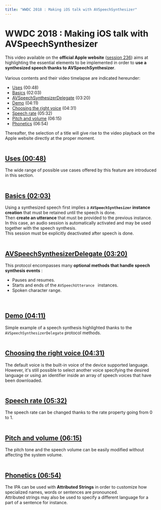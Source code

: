 ```yaml
---
title: "WWDC 2018 : Making iOS talk with AVSpeechSynthesizer"
---
```


# WWDC 2018 : Making iOS talk with AVSpeechSynthesizer

This video available on the **official Apple website** ([session 236](https://developer.apple.com/videos/play/wwdc2018/236/)) aims at highlighting the essential elements to be implemented in order to **use a synthesized speech thanks to AVSpeechSynthesizer**.
<br><img style="max-width: 466px; height: auto;" alt="" src="../../../../images/iOSdev/wwdc18-236.png" />
<br><br>Various contents and their video timelapse are indicated hereunder:

- [Uses](#Uses) (00:48)
- [Basics](#Basics) (02:03)
- [AVSpeechSynthesizerDelegate](#AVSpeechSynthesizerDelegate) (03:20)
- [Demo](#Demo) (04:11)
- [Choosing the right voice](#TheRightVoice) (04:31)
- [Speech rate](#SpeechRate) (05:32)
- [Pitch and volume](#PitchAndVolume) (06:15)
- [Phonetics](#IPA) (06:54)

Thereafter, the selection of a title will give rise to the video playback on the Apple website directly at the proper moment.
<br><br>

<a name="Uses"></a>
## [Uses (00:48)](https://developer.apple.com/videos/play/wwdc2018/236/?time=48)
The wide range of possible use cases offered by this feature are introduced in this section.
<br><br>

<a name="Basics"></a>
## [Basics (02:03)](https://developer.apple.com/videos/play/wwdc2018/236/?time=123)
Using a synthesized speech first implies a **`AVSpeechSynthesizer` instance creation** that must be retained until the speech is done.
<br><img style="max-width: 400px; height: auto;" alt="" src="../../../../images/iOSdev/wwdc18-236-Basics_1.png" />
<br>Then **create an utterance** that must be provided to the previous instance.
<br><img style="max-width: 500px; height: auto;" alt="" src="../../../../images/iOSdev/wwdc18-236-Basics_2.png" />
<br>In this case, an audio session is automatically activated and may be used together with the speech synthesis.
<br><img style="max-width: 850px; height: auto;" alt="" src="../../../../images/iOSdev/wwdc18-236-Basics_3.png" />
<br>This session must be explicitly deactivated after speech is done.
<br><br>

<a name="AVSpeechSynthesizerDelegate"></a>
## [AVSpeechSynthesizerDelegate (03:20)](https://developer.apple.com/videos/play/wwdc2018/236/?time=200)
This protocol encompasses many **optional methods that handle speech synthesis events** :

- Pauses and resumes.
- Starts and ends of the `AVSpeechUtterance ` instances.
- Spoken character range.
<br><img style="max-width: 900px; height: auto;" alt="" src="../../../../images/iOSdev/wwdc18-236-AVSpeechSynthesizerDelegate.png" />
<br><br>

<a name="Demo"></a>
## [Demo (04:11)](https://developer.apple.com/videos/play/wwdc2018/236/?time=251)
Simple example of a speech synthesis highlighted thanks to the `AVSpeechSynthesizerDelegate` protocol methods.
<br><img style="max-width: 230px; height: auto;" alt="" src="../../../../images/iOSdev/wwdc18-236-Demo.png" />
<br><br>
<a name="TheRightVoice"></a>
## [Choosing the right voice (04:31)](https://developer.apple.com/videos/play/wwdc2018/236/?time=271)
The default voice is the built-in voice of the device supported language.
<br><img style="max-width: 1000px; height: auto;" alt="" src="../../../../images/iOSdev/wwdc18-236-TheRightVoice_1.png" />
<br>However, it's still possible to select another voice specifying the desired language or using an identifier inside an array of speech voices that have been downloaded.
<br><img style="max-width: 800px; height: auto;" alt="" src="../../../../images/iOSdev/wwdc18-236-TheRightVoice_2.png" />
<br><br>

<a name="SpeechRate"></a>
## [Speech rate (05:32)](https://developer.apple.com/videos/play/wwdc2018/236/?time=332)
The speech rate can be changed thanks to the rate property going from 0 to 1.
<br><img style="max-width: 530px; height: auto;" alt="" src="../../../../images/iOSdev/wwdc18-236-SpeechRate.png" />
<br><br>

<a name="PitchAndVolume"></a>
## [Pitch and volume (06:15)](https://developer.apple.com/videos/play/wwdc2018/236/?time=375)
The pitch tone and the speech volume can be easily modified without affecting the system volume.
<br><img style="max-width: 720px; height: auto;" alt="" src="../../../../images/iOSdev/wwdc18-236-PitchAndVolume.png" />
<br><br>

<a name="IPA"></a>
## [Phonetics (06:54)](https://developer.apple.com/videos/play/wwdc2018/236/?time=414)
The <abbr>IPA</abbr> can be used with **Attributed Strings** in order to customize how specialized names, words or sentences are pronounced.
<br><img style="max-width: 800px; height: auto;" alt="" src="../../../../images/iOSdev/wwdc18-236-IPA.png" />
<br>Attributed strings may also be used to specify a different language for a part of a sentence for instance.
<br><br>
